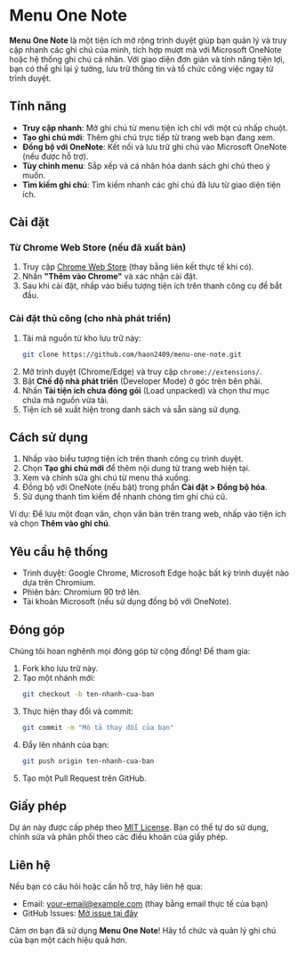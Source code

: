 # Menu One Note

**Menu One Note** là một tiện ích mở rộng trình duyệt giúp bạn quản lý và truy cập nhanh các ghi chú của mình, tích hợp mượt mà với Microsoft OneNote hoặc hệ thống ghi chú cá nhân. Với giao diện đơn giản và tính năng tiện lợi, bạn có thể ghi lại ý tưởng, lưu trữ thông tin và tổ chức công việc ngay từ trình duyệt.

## Tính năng

- **Truy cập nhanh**: Mở ghi chú từ menu tiện ích chỉ với một cú nhấp chuột.
- **Tạo ghi chú mới**: Thêm ghi chú trực tiếp từ trang web bạn đang xem.
- **Đồng bộ với OneNote**: Kết nối và lưu trữ ghi chú vào Microsoft OneNote (nếu được hỗ trợ).
- **Tùy chỉnh menu**: Sắp xếp và cá nhân hóa danh sách ghi chú theo ý muốn.
- **Tìm kiếm ghi chú**: Tìm kiếm nhanh các ghi chú đã lưu từ giao diện tiện ích.

## Cài đặt

### Từ Chrome Web Store (nếu đã xuất bản)
1. Truy cập [Chrome Web Store](#) (thay bằng liên kết thực tế khi có).
2. Nhấn **"Thêm vào Chrome"** và xác nhận cài đặt.
3. Sau khi cài đặt, nhấp vào biểu tượng tiện ích trên thanh công cụ để bắt đầu.

### Cài đặt thủ công (cho nhà phát triển)
1. Tải mã nguồn từ kho lưu trữ này:
   ```bash
   git clone https://github.com/haon2409/menu-one-note.git
   ```
2. Mở trình duyệt (Chrome/Edge) và truy cập `chrome://extensions/`.
3. Bật **Chế độ nhà phát triển** (Developer Mode) ở góc trên bên phải.
4. Nhấn **Tải tiện ích chưa đóng gói** (Load unpacked) và chọn thư mục chứa mã nguồn vừa tải.
5. Tiện ích sẽ xuất hiện trong danh sách và sẵn sàng sử dụng.

## Cách sử dụng

1. Nhấp vào biểu tượng tiện ích trên thanh công cụ trình duyệt.
2. Chọn **Tạo ghi chú mới** để thêm nội dung từ trang web hiện tại.
3. Xem và chỉnh sửa ghi chú từ menu thả xuống.
4. Đồng bộ với OneNote (nếu bật) trong phần **Cài đặt > Đồng bộ hóa**.
5. Sử dụng thanh tìm kiếm để nhanh chóng tìm ghi chú cũ.

Ví dụ: Để lưu một đoạn văn, chọn văn bản trên trang web, nhấp vào tiện ích và chọn **Thêm vào ghi chú**.

## Yêu cầu hệ thống

- Trình duyệt: Google Chrome, Microsoft Edge hoặc bất kỳ trình duyệt nào dựa trên Chromium.
- Phiên bản: Chromium 90 trở lên.
- Tài khoản Microsoft (nếu sử dụng đồng bộ với OneNote).

## Đóng góp

Chúng tôi hoan nghênh mọi đóng góp từ cộng đồng! Để tham gia:

1. Fork kho lưu trữ này.
2. Tạo một nhánh mới:
   ```bash
   git checkout -b ten-nhanh-cua-ban
   ```
3. Thực hiện thay đổi và commit:
   ```bash
   git commit -m "Mô tả thay đổi của bạn"
   ```
4. Đẩy lên nhánh của bạn:
   ```bash
   git push origin ten-nhanh-cua-ban
   ```
5. Tạo một Pull Request trên GitHub.

## Giấy phép

Dự án này được cấp phép theo [MIT License](LICENSE). Bạn có thể tự do sử dụng, chỉnh sửa và phân phối theo các điều khoản của giấy phép.

## Liên hệ

Nếu bạn có câu hỏi hoặc cần hỗ trợ, hãy liên hệ qua:
- Email: [your-email@example.com](#) (thay bằng email thực tế của bạn)
- GitHub Issues: [Mở issue tại đây](https://github.com/haon2409/menu-one-note/issues)

Cảm ơn bạn đã sử dụng **Menu One Note**! Hãy tổ chức và quản lý ghi chú của bạn một cách hiệu quả hơn.
